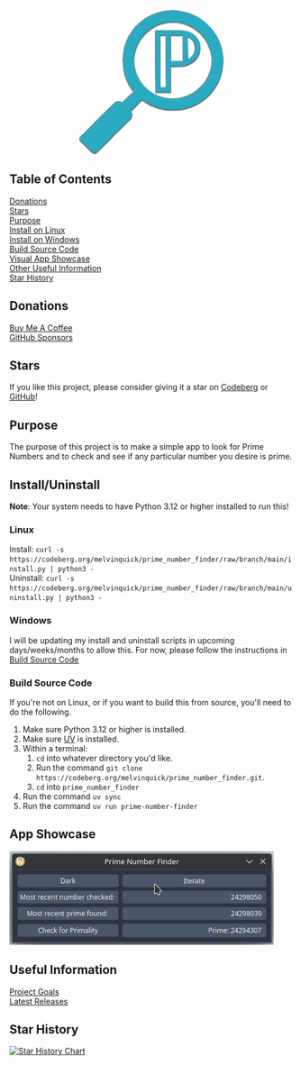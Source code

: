 <p align="center"> <img src="src/prime_number_finder/resources/images/prime_number_finder-256.png" /> </p>

## Table of Contents

[Donations](#donations)  
[Stars](#stars)  
[Purpose](#purpose)  
[Install on Linux](#linux)  
[Install on Windows](#windows)  
[Build Source Code](#build-source-code)  
[Visual App Showcase](#app-showcase)  
[Other Useful Information](#useful-information)  
[Star History](#star-history)

## Donations

[Buy Me A Coffee](https://buymeacoffee.com/KingKairos)  
[GitHub Sponsors](https://github.com/sponsors/melvinquick)

## Stars

If you like this project, please consider giving it a star on [Codeberg](https://codeberg.org/melvinquick/prime_number_finder) or [GitHub](https://github.com/melvinquick/prime_number_finder)!

## Purpose

The purpose of this project is to make a simple app to look for Prime Numbers and to check and see if any particular number you desire is prime.

## Install/Uninstall

**Note**: Your system needs to have Python 3.12 or higher installed to run this!

### Linux

Install: `curl -s https://codeberg.org/melvinquick/prime_number_finder/raw/branch/main/install.py | python3 -`  
Uninstall: `curl -s https://codeberg.org/melvinquick/prime_number_finder/raw/branch/main/uninstall.py | python3 -`

### Windows

I will be updating my install and uninstall scripts in upcoming days/weeks/months to allow this. For now, please follow the instructions in [Build Source Code](#build-source-code)

### Build Source Code

If you're not on Linux, or if you want to build this from source, you'll need to do the following.

1. Make sure Python 3.12 or higher is installed.
2. Make sure [UV](https://docs.astral.sh/uv/) is installed.
3. Within a terminal:
   1. `cd` into whatever directory you'd like.
   2. Run the command `git clone https://codeberg.org/melvinquick/prime_number_finder.git`.
   3. `cd` into `prime_number_finder`
4. Run the command `uv sync`
5. Run the command `uv run prime-number-finder`

## App Showcase

![app-showcase.gif](src/prime_number_finder/resources/gifs/app_showcase.gif)

## Useful Information

[Project Goals](https://codeberg.org/melvinquick/prime_number_finder/projects/14092)  
[Latest Releases](https://pypi.org/project/prime_number_finder/)

## Star History

[![Star History Chart](https://api.star-history.com/svg?repos=melvinquick/prime_number_finder&type=Date)](https://www.star-history.com/#melvinquick/prime_number_finder&Date)

